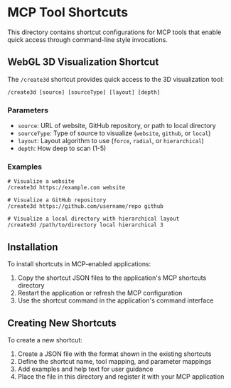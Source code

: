 # MCP Tool Shortcuts

This directory contains shortcut configurations for MCP tools that enable quick access through command-line style invocations.

## WebGL 3D Visualization Shortcut

The `/create3d` shortcut provides quick access to the 3D visualization tool:

```
/create3d [source] [sourceType] [layout] [depth]
```

### Parameters

- `source`: URL of website, GitHub repository, or path to local directory
- `sourceType`: Type of source to visualize (`website`, `github`, or `local`)
- `layout`: Layout algorithm to use (`force`, `radial`, or `hierarchical`)
- `depth`: How deep to scan (1-5)

### Examples

```
# Visualize a website
/create3d https://example.com website

# Visualize a GitHub repository
/create3d https://github.com/username/repo github

# Visualize a local directory with hierarchical layout
/create3d /path/to/directory local hierarchical 3
```

## Installation

To install shortcuts in MCP-enabled applications:

1. Copy the shortcut JSON files to the application's MCP shortcuts directory
2. Restart the application or refresh the MCP configuration
3. Use the shortcut command in the application's command interface

## Creating New Shortcuts

To create a new shortcut:

1. Create a JSON file with the format shown in the existing shortcuts
2. Define the shortcut name, tool mapping, and parameter mappings
3. Add examples and help text for user guidance
4. Place the file in this directory and register it with your MCP application